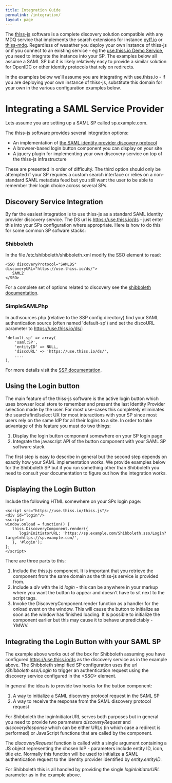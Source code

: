 ```yaml
---
title: Integration Guide
permalink: /integration/
layout: page
---
```


The [thiss-js](https://github.com/TheIdentitySelector/thiss-js) software is a complete discovery solution compatible with any MDQ service that implements the search extensions for instance [pyff.io](https://pyff.io) or [thiss-mdq](https://github.com/TheIdentitySelector/thiss-mdq). Regardless of weaather you deploy your own instance of thiss-js or if you connect to an existing service - eg the [use.thiss.io Demo Service](/use/), you need to integrate the instance into your SP. The examples below all assume a SAML SP but it is likely relatively easy to provide a similar solution for OpenIDC or other identity protocols that rely on redirects. 

In the examples below we'll assume you are integrating with use.thiss.io - if you are deploying your own instance of thiss-js, substitute this domain for your own in the various configuration examples below. 

# Integrating a SAML Service Provider

Lets assume you are setting up a SAML SP called sp.example.com. 

The thiss-js software provides several integration options:

 - An implementation of [the SAML identity provider discovery protocol](http://docs.oasis-open.org/security/saml/Post2.0/sstc-saml-idp-discovery.pdf)
 - A browser-based login button component you can display on your site
 - A jquery plugin for implementing your own discovery service on top of the thiss-js infrastructure

These are presented in order of difficultý. The third option should only be attempted if your SP requires a custom search interface or relies on a non-standard SAML metadata feed but you still want the user to be able to remember their login choice across several SPs.

## Discovery Service Integration

By far the easiest integration is to use thiss-js as a standard SAML identity provider discovery service. The DS url is https://use.thiss.io/ds - just enter this into your SPs configuration where appropriate. Here is how to do this for some common SP sofware stacks:

### Shibboleth

In the file /etc/shibboleth/shibboleth.xml modify the SSO element to read:

```
<SSO discoveryProtocol="SAMLDS" discoveryURL="https://use.thiss.io/ds/">
   SAML2
</SSO>
```

For a complete set of options related to discovery see the [shibboleth documentation](https://wiki.shibboleth.net/confluence/display/SP3/Home).

### SimpleSAMLPhp

In authsources.php (relative to the SSP config directory) find your SAML authentication source (often named 'default-sp') and set the discoURL parameter to https://use.thiss.io/ds/:

```
'default-sp' => array(
    'saml:SP',
    'entityID' => NULL,
    'discoURL' => 'https://use.thiss.io/ds/',
    ....
),
```

For more details visit the [SSP documentation](https://simplesamlphp.org/docs/stable/).

## Using the Login button

The main feature of the thiss-js software is the active login button which uses browser local store to remember and present the last Identity Provider selection made by the user. For most use-cases this completely elliminates the search/find/select UX for most interactions with your SP since most users rely on the same IdP for all their logins to a site. In order to take advantage of this feature you must do two things:

  1. Display the login button component somewhere on your SP login page
  2. Integrate the javascript API of the button component with your SAML SP software stack.

The first step is easy to describe in general but the second step depends on exactly how your SAML implementation works. We provide examples below for the Shibboleth SP but if you run something other than Shibboleth you need to consult your documentation to figure out how the integration works.

## Displaying the Login Button

Include the following HTML somewhere on your SPs login page:

```
<script src="https://use.thiss.io/thiss.js"/>
<div id="login"/>
<script>
window.onload = function() {
   thiss.DiscoveryComponent.render({
      loginInitiatorURL: 'https://sp.example.com/Shibboleth.sso/Login?target=https://sp.example.com/',
   }, '#login');
};
</script>
```

There are three parts to this:

 1. Include the thiss.js component. It is important that you retrieve the component from the same domain as the thiss-js service is provided from.
 2. Include a *div* with the id *login* - this can be anywhere in your markup where you want the button to appear and doesn't have to sit next to the script tags.
 3. Invoke the DiscoveryComponent.render function as a handler for the onload event on the window. This will cause the button to initialize as soon as the window has finished loading. It is possible to initialize the component earlier but this may cause it to behave unpredictably - YMWV.

## Integrating the Login Button with your SAML SP

The example above works out of the box for Shibboleth assuming you have configured https://use.thiss.io/ds as the discovery service as in the example above. The Shibboleth simplified SP configuration uses the url */Shibboleth.sso/Login* to trigger an authentication request using the discovery service configured in the *&lt;SSO&gt;* element.

In general the idea is to provide two hooks for the button component: 

 1. A way to initialize a SAML discovery protocol request in the SAML SP
 2. A way to receive the response from the SAML discovery protocol request

For Shibboleth the loginInitiatorURL serves both purposes but in general you need to provide two parameters *discoveryRequest* and *discoveryResponse* which can be either URLs (in which case a redirect is performed) or JavaScript functions that are called by the component. 

The *discoveryRequest* function is called with a single argument containing a JS object representing the chosen IdP - parameters include entity ID, icon, title etc. Normally this function will be used to initialize a SAML authentication request to the identity provider identified by *entity.entityID*.

For Shibboleth this is all handled by providing the single *loginInitiatorURL* parameter as in the example above.
